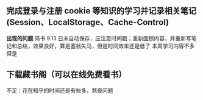 ## 完成登录与注册 cookie 等知识的学习并记录相关笔记 (Session、LocalStorage、Cache-Control)

**出现的问题**
简书 9.13 日未自动保存，应注意时间戳；重新回顾内容，并重新写笔记和总结，效果良好，算是塞翁失马，但是时间效率还是低了
本周学习内容不多但是

## 下载藏书阁（可以在线免费看书）

不足：花在知乎的时间还是有些多，熬夜问题
